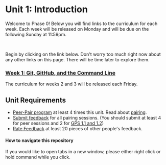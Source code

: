 # Unit 1: Introduction

Welcome to Phase 0! Below you will find links to the curriculum for each week. Each week will be released on Monday and will be due on the following Sunday at 11:59pm.

</br>  

Begin by clicking on the link below. Don't worry too much right now about any other links on this page. There will be time later to explore them. 
### [Week 1: Git, GitHub, and the Command Line](week-1/README.md)

The curriculum for weeks 2 and 3 will be released each Friday.
<!-- ### [Week 2: HTML and CSS](week-2/README.md)
### [Week 3: Introduction to Ruby](week-3/README.md) -->

## Unit Requirements
- [Peer-Pair program](https://github.com/pukeko-2015/phase-0-handbook/blob/master/peer-pairing-sessions.md) at least 4 times this unit. Read about [pairing](https://github.com/pukeko-2015/phase-0-handbook/blob/master/pairing-in-phase-0.md).
- [Submit feedback](https://socrates.devbootcamp.com/feedback/new) for all pairing sessions. (You should submit at least 4 for peer sessions and 2 for [GPS 1.1 and 1.2](https://github.com/pukeko-2015/phase-0-handbook/blob/master/guided-pairing-sessions.md))
- [Rate Feedback](https://socrates.devbootcamp.com/feedback) at least 20 pieces of other people's feedback.

#### How to navigate this repository
If you would like to open tabs in a new window, please either right click or hold command while you click.
